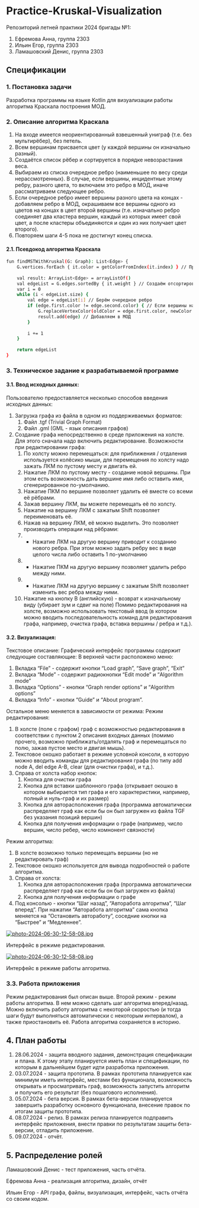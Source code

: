 # Practice-Kruskal-Visualization

Репозиторий летней практики 2024 бригады №1:

1) Ефремова Анна, группа 2303
2) Ильин Егор, группа 2303
3) Ламашовский Денис, группа 2303

## Спецификации

### 1. Постановка задачи
Разработка программы на языке Kotlin для визуализации работы алгоритма Краскала построения МОД.

### 2. Описание алгоритма Краскала
1. На входе имеется неориентированный взвешенный униграф (т.е. без мультирёбер), без петель.
2. Всем вершинам присвается цвет (у каждой вершины он изначально разный).
3. Создаётся список рёбер и сортируется в порядке невозрастания веса.
4. Выбираем из списка очередное ребро (наименьшее по весу среди нерассмотренных). В случае, если вершины, инцидентные этому ребру, разного цвета, то включаем это ребро в МОД, иначе рассматриваем следующее ребро.
5. Если очередное ребро имеет вершины разного цвета на концах - добавляем ребро в МОД, окрашиваем все вершины одного из цветов на концах в цвет второй вершины (т.е. изначально ребро соединяет два кластера вершин, каждый из которых имеет свой цвет, а после кластеры объединяются и один из них получает цвет второго).
6. Повторяем шаги 4-5 пока не достигнут конец списка.

#### 2.1. Псевдокод алгоритма Краскала
```sh
fun findMSTWithKruskal(G: Graph): List<Edge> {
    G.vertices.forEach { it.color = getColorFromIndex(it.index) } // Присваиваем различные цвета вершинам
    
    val result: ArrayList<Edge> = arrayListOf()
    val edgeList = G.edges.sortedBy { it.weight } // Создаём отсортированный по весу список рёбер
    var i = 0
    while (i < edgeList.size) {
        val edge = edgeList[i] // Берём очередное ребро
        if (edge.first.color != edge.second.color) { // Если вершины на концах ребра разного цвета
            G.replaceVertexColor(oldColor = edge.first.color, newColor = edge.second.color) // Меняем цвет всех вершин одного из цветов на концах ребра в цвет вершины на другом конце ребра
            result.add(edge) // Добавляем в МОД
        }
        
        i += 1
    }
    
    return edgeList
}
```

### 3. Техническое задание к разрабатываемой программе
#### 3.1. Ввод исходных данных:
Пользователю предоставляется несколько способов введения исходных данных:
1) Загрузка графа из файла в одном из поддерживаемых форматов:
   1. Файл .tgf (Trivial Graph Format)
   2. Файл .gml (GML - язык описания графов)
2) Создание графа непосредственно в среде приложения на холсте. Для этого сначала надо включить редактирование.
   Возможности при редактировании графа:
   1. По холсту можно перемещаться: для приближения / отдаления используется колёсико мыши, для перемещения по холсту надо зажать ЛКМ по пустому месту и двигать ей.
   2. Нажатие ЛКМ по пустому месту - создание новой вершины. При этом есть возможность дать вершине имя либо оставить имя, сгенерированное по-умолчанию.
   3. Нажатие ПКМ по вершине позволяет удалить её вместе со всеми её рёбрами.
   4. Зажав вершину ЛКМ, вы можете перемещать её по холсту.
   5. Нажатие на вершину ЛКМ с зажатым Shift позволяет переименовать её.
   6. Нажав на вершину ЛКМ, её можно выделить. Это позволяет производить операции над рёбрами:
   7. - Нажатие ЛКМ на другую вершину приводит к созданию нового ребра. При этом можно задать ребру вес в виде целого числа либо оставить 1 по-умолчанию
   8. - Нажатие ПКМ на другую вершину позволяет удалить ребро между ними.
   9. - Нажатие ЛКМ на другую вершину с зажатым Shift позволяет изменить вес ребра между ними.
   10. Нажатие на кнопку B (английскую) - возврат к изначальному виду (убирает зум и сдвиг на поле)
   Помимо редактирования на холсте, возможно использовать текстовый ввод (в котором можно вводить последовательность команд для редактирования графа, например, очистка графа, вставка вершины / ребра и т.д.).

#### 3.2. Визуализация:
Текстовое описание:
Графический интерфейс программы содержит следующие составляющие:
В верхней части расположено меню:
1) Вкладка “File” - содержит кнопки “Load graph”, “Save graph”, “Exit”
2) Вкладка “Mode” - содержит радиокнопки “Edit mode” и “Algorithm mode”
3) Вкладка “Options” - кнопки “Graph render options” и “Algorithm options”
4) Вкладка “Info” - кнопки “Guide” и “About program”.

Остальное меню меняется в зависимости от режима:
Режим редактирования:
1) В холсте (поле с графом) граф с возможностью редактирования в соответствии с пунктом 2 описания входных данных (помимо прочего, возможно приближать/отдалять граф и перемещаться по полю, зажав пустое место и двигая мышь).
2) Текстовое окошко работает в режиме условной консоли, в которую можно вводить команды для редактирования графа (по типу add node A, del edge A-B, clear (для очистки графа), и т.д.).
3) Справа от холста набор кнопок:
   1. Кнопка для очистки графа
   2. Кнопка для вставки шаблонного графа (открывает окошко в котором выбирается тип графа и его характеристики, например, полный и нуль-граф и их размер)
   3. Кнопка для авторасположения графа (программа автоматически распределяет граф как если бы он был загружен из файла TGF без указания позиций вершин)
   4. Кнопка для получения информации о графе (например, число вершин, число ребер, число комнонент связности)

Режим алгоритма:
1) В холсте возможно только перемещать вершины (но не редактировать граф)
2) Текстовое окошко используется для вывода подробностей о работе алгоритма.
3) Справа от холста:
   1. Кнопка для авторасположения графа (программа автоматически распределяет граф как если бы он был загружен из файла)
   2. Кнопка для получения информации о графе
4) Под консолью - кнопки “Шаг назад”, “Авторабота алгоритма”, “Шаг вперед”. При нажатии “Авторабота алгоритма” сама кнопка меняется на “Остановить автоработу”, соседние кнопки на “Быстрее” и “Медленнее”.


[![photo-2024-06-30-12-58-08.jpg](https://i.postimg.cc/KjHqsYdb/photo-2024-06-30-12-58-08.jpg)](https://postimg.cc/Wq0wdsNY)

Интерфейс в режиме редактирования.

[![photo-2024-06-30-12-58-08.jpg](https://i.postimg.cc/C5HmvxHP/photo-2024-06-30-12-58-08.jpg)](https://postimg.cc/xN8v8YZM)

Интерфейс в режиме работы алгоритма.

### 3.3. Работа приложения
Режим редактирования был описан выше. Второй режим - режим работы алгоритма. В нем можно сделать шаг алгоритма вперед/назад. Можно включить работу алгоритма с некоторой скоростью (и тогда шаги будут выполняться автоматически с некоторым интервалом), а также приостановить её.
Работа алгоритма сохраняется в историю.

## 4. План работы
1) 28.06.2024 - защита вводного задания, демонстрация спецификации и плана.
   К этому этапу планируется иметь план и спецификации, по которым в дальнейшем будет идти разработка приложения.
2) 03.07.2024 - защита прототипа.
   В рамках прототипа планируется как минимум иметь интерфейс, местами без функционала, возможность открывать и просматривать граф, возможность запустить алгоритм и получить его результат (без пошагового исполнения).
3) 05.07.2024 - бета версия.
   В рамках бета-версии планируется завершить разработку основного функционала, внесение правок по итогам защиты прототипа.
4) 08.07.2024 - релиз.
   В рамках релиза планируется подправить интерфейс приложения, внести правки по результатам защиты бета-версии, отладить приложение.
5) 09.07.2024 - отчёт.

## 5. Распределение ролей
Ламашовский Денис - тест приложения, часть отчёта.

Ефремова Анна - реализация алгоритма, дизайн, отчёт

Ильин Егор - API графа, файлы, визуализация, интерфейс, часть отчёта со своим кодом.
